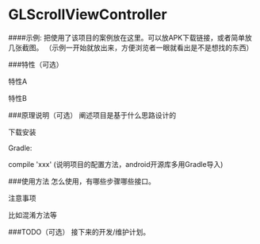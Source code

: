 # GLScrollViewController
####示例:
把使用了该项目的案例放在这里。可以放APK下载链接，或者简单放几张截图。
（示例一开始就放出来，方便浏览者一眼就看出是不是想找的东西）

###特性（可选）

特性A

特性B

###原理说明（可选） 阐述项目是基于什么思路设计的

下载安装

Gradle:

compile 'xxx'
(说明项目的配置方法，android开源库多用Gradle导入)

###使用方法 怎么使用，有哪些步骤哪些接口。

注意事项

比如混淆方法等

###TODO（可选） 接下来的开发/维护计划。
